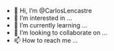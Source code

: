 - 👋 Hi, I’m @CarlosLencastre
- 👀 I’m interested in ...
- 🌱 I’m currently learning ...
- 💞️ I’m looking to collaborate on ...
- 📫 How to reach me ...

<!---
CarlosLencastre/CarlosLencastre is a ✨ special ✨ repository because its `README.md` (this file) appears on your GitHub profile.
You can click the Preview link to take a look at your changes.
--->
